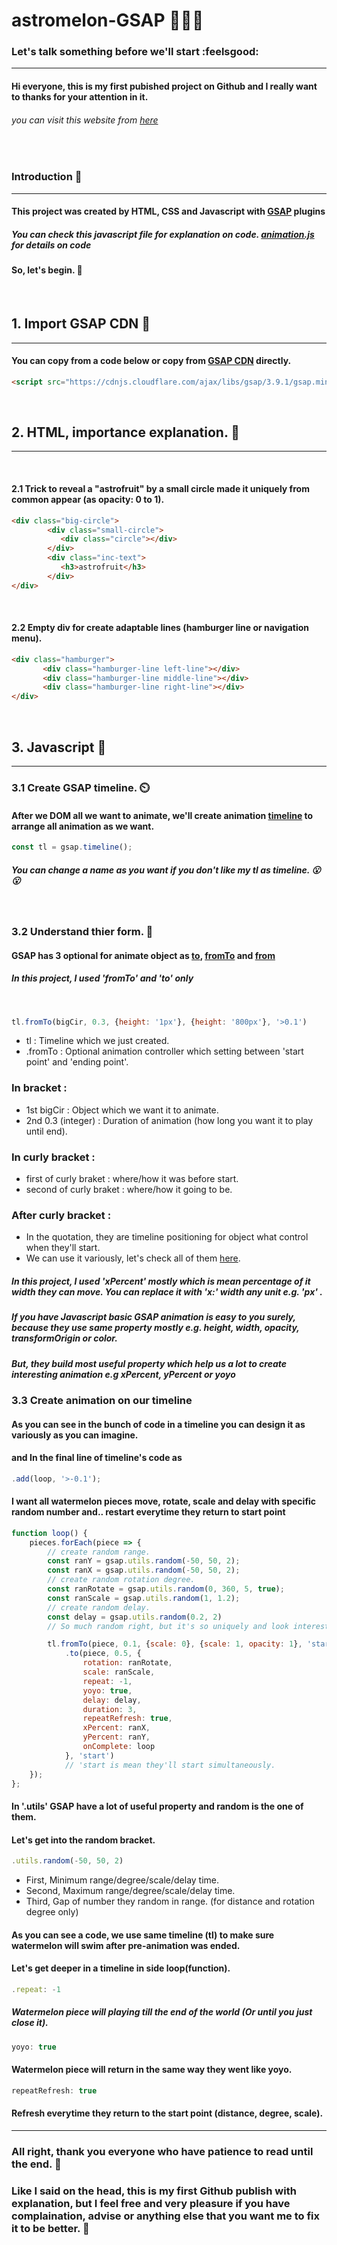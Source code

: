# astromelon-GSAP 🍉🧑‍🚀

### Let's talk something before we'll start  :feelsgood:
____________
#### Hi everyone, this is my first pubished project on Github and I really want to thanks for your attention in it. 
###### you can visit this website from [here](https://napatt-c.github.io/astromelon-GSAP/)

<br> 

### Introduction 🧦
____________

#### This project was created by HTML, CSS and Javascript with [GSAP](https://greensock.com) plugins

##### You can check this javascript file for explanation on code. [animation.js](https://github.com/Napatt-C/astromelon-GSAP/blob/main/animation.js) for details on code

#### So, let's begin. :dash:

<br>

## 1. Import GSAP CDN 🧦
_____________

#### You can copy from a code below or copy from [GSAP CDN](https://greensock.com/docs/v3/Installation) directly.

```html
<script src="https://cdnjs.cloudflare.com/ajax/libs/gsap/3.9.1/gsap.min.js"></script>
```
<br>

## 2. HTML, importance explanation. 🍊
______________

<br>

#### 2.1 Trick to reveal a "astrofruit" by a small circle made it uniquely from common appear (as opacity: 0 to 1).
```html
<div class="big-circle">
        <div class="small-circle">
           <div class="circle"></div>
        </div>
        <div class="inc-text">
           <h3>astrofruit</h3>
        </div>
</div>
```
<br>

#### 2.2 Empty div for create adaptable lines (hamburger line or navigation menu).
```html
<div class="hamburger">
       <div class="hamburger-line left-line"></div>
       <div class="hamburger-line middle-line"></div>
       <div class="hamburger-line right-line"></div>
</div>
```

<br>

## 3. Javascript :banana:
_________________

### 3.1 Create GSAP timeline. ⏲️

#### After we DOM all we want to animate, we'll create animation [timeline](https://greensock.com/docs/v3/GSAP/Timeline) to arrange all animation as we want.
```js
const tl = gsap.timeline();
```
##### You can change a name as you want if you don't like my tl as timeline. 😮	:open_mouth:

<br>

### 3.2 Understand thier form. 🦾

#### GSAP has 3 optional for animate object as [to](https://greensock.com/docs/v3/GSAP/gsap.to()), [fromTo](https://greensock.com/docs/v3/GSAP/gsap.fromTo()) and [from](https://greensock.com/docs/v3/GSAP/gsap.from())
##### In this project, I used 'fromTo' and 'to' only 
<br>

```js
tl.fromTo(bigCir, 0.3, {height: '1px'}, {height: '800px'}, '>0.1')
```
* tl : Timeline which we just created.
* .fromTo : Optional animation controller which setting between 'start point' and 'ending point'.
### In bracket : 
* 1st bigCir : Object which we want it to animate.
* 2nd 0.3 (integer) : Duration of animation (how long you want it to play until end). 
### In curly bracket :
* first of curly braket : where/how it was before start.
* second of curly braket : where/how it going to be.
### After curly bracket :
* In the quotation, they are timeline positioning for object what control when they'll start.
* We can use it variously, let's check all of them [here](https://greensock.com/docs/v3/GSAP/Timeline).
##### In this project, I used 'xPercent' mostly which is mean percentage of it width they can move. You can replace it with 'x:' width any unit e.g. 'px' . 
##### If you have Javascript basic GSAP animation is easy to you surely, because they use same property mostly e.g. height, width, opacity, transformOrigin or color. 
##### But, they build most useful property which help us a lot to create interesting animation e.g xPercent, yPercent or yoyo


### 3.3 Create animation on our timeline 

#### As you can see in the bunch of code in a timeline you can design it as variously as you can imagine. 
#### and In the final line of timeline's code as 
```js
.add(loop, '>-0.1');
```
#### I want all watermelon pieces move, rotate, scale and delay with specific random number and.. restart everytime they return to start point
```js
function loop() {
    pieces.forEach(piece => {
        // create random range.
        const ranY = gsap.utils.random(-50, 50, 2);
        const ranX = gsap.utils.random(-50, 50, 2);
        // create random rotation degree.
        const ranRotate = gsap.utils.random(0, 360, 5, true);
        const ranScale = gsap.utils.random(1, 1.2);
        // create random delay.
        const delay = gsap.utils.random(0.2, 2)
        // So much random right, but it's so uniquely and look interesting (maybe, for me only).

        tl.fromTo(piece, 0.1, {scale: 0}, {scale: 1, opacity: 1}, 'start')
            .to(piece, 0.5, {
                rotation: ranRotate,
                scale: ranScale,
                repeat: -1,
                yoyo: true,
                delay: delay,
                duration: 3, 
                repeatRefresh: true,
                xPercent: ranX,
                yPercent: ranY,
                onComplete: loop
            }, 'start')
            // 'start is mean they'll start simultaneously.
    });
};
```

#### In '.utils' GSAP have a lot of useful property and random is the one of them.

#### Let's get into the random bracket.
```js
.utils.random(-50, 50, 2)
```
* First, Minimum range/degree/scale/delay time.
* Second, Maximum range/degree/scale/delay time.
* Third, Gap of number they random in range. (for distance and rotation degree only)

#### As you can see a code, we use same timeline (tl) to make sure watermelon will swim after pre-animation was ended.
#### Let's get deeper in a timeline in side loop(function).

```js
.repeat: -1
```
##### Watermelon piece will playing till the end of the world (Or until you just close it).

```js
yoyo: true
```
#### Watermelon piece will return in the same way they went like yoyo.

```js
repeatRefresh: true
```
#### Refresh everytime they return to the start point (distance, degree, scale).

________________

### All right, thank you everyone who have patience to read until the end. :pray:
### Like I said on the head, this is my first Github publish with explanation, but I feel free and very pleasure if you have complaination, advise or anything else that you want me to fix it to be better. :open_hands:
